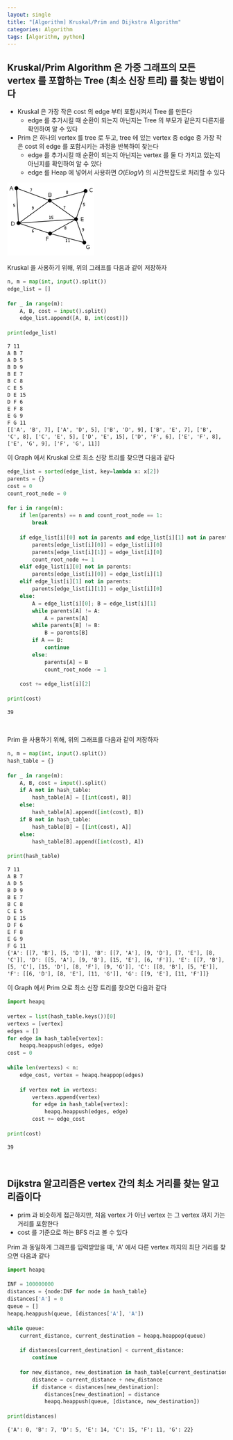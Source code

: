 ```yaml
---
layout: single
title: "[Algorithm] Kruskal/Prim and Dijkstra Algorithm"
categories: Algorithm
tags: [Algorithm, python]
---
```



## Kruskal/Prim Algorithm 은 가중 그래프의 모든 vertex 를 포함하는 Tree (최소 신장 트리) 를 찾는 방법이다
- Kruskal 은 가장 작은 cost 의 edge 부터 포함시켜서 Tree 를 만든다 <br>
  - edge 를 추가시킬 때 순환이 되는지 아닌지는 Tree 의 부모가 같은지 다른지를 확인하여 알 수 있다
- Prim 은 하나의 vertex 를 tree 로 두고, tree 에 있는 vertex 중 edge 중 가장 작은 cost 의 edge 를 포함시키는 과정을 반복하여 찾는다
  - edge 를 추가시킬 때 순환이 되는지 아닌지는 vertex 를 둘 다 가지고 있는지 아닌지를 확인하여 알 수 있다
  - edge 를 Heap 에 넣어서 사용하면 $O(E log V)$ 의 시간복잡도로 처리할 수 있다


<img src="/assets/img/Graph_example1.png">

Kruskal 을 사용하기 위해, 위의 그래프를 다음과 같이 저장하자

```python
n, m = map(int, input().split())
edge_list = []

for _ in range(m):
    A, B, cost = input().split()
    edge_list.append([A, B, int(cost)])

print(edge_list)
```

    7 11
    A B 7
    A D 5
    B D 9
    B E 7
    B C 8
    C E 5
    D E 15
    D F 6
    E F 8
    E G 9
    F G 11
    [['A', 'B', 7], ['A', 'D', 5], ['B', 'D', 9], ['B', 'E', 7], ['B', 'C', 8], ['C', 'E', 5], ['D', 'E', 15], ['D', 'F', 6], ['E', 'F', 8], ['E', 'G', 9], ['F', 'G', 11]]
    

이 Graph 에서 Kruskal 으로 최소 신장 트리를 찾으면 다음과 같다


```python
edge_list = sorted(edge_list, key=lambda x: x[2])
parents = {}
cost = 0
count_root_node = 0

for i in range(m):
    if len(parents) == n and count_root_node == 1:
        break
    
    if edge_list[i][0] not in parents and edge_list[i][1] not in parents:
        parents[edge_list[i][0]] = edge_list[i][0]
        parents[edge_list[i][1]] = edge_list[i][0]
        count_root_node += 1
    elif edge_list[i][0] not in parents:
        parents[edge_list[i][0]] = edge_list[i][1]
    elif edge_list[i][1] not in parents:
        parents[edge_list[i][1]] = edge_list[i][0]
    else:
        A = edge_list[i][0]; B = edge_list[i][1]
        while parents[A] != A:
            A = parents[A]
        while parents[B] != B:
            B = parents[B]
        if A == B:
            continue
        else:
            parents[A] = B
            count_root_node -= 1

    cost += edge_list[i][2]

print(cost)
```

    39


<br>

Prim 을 사용하기 위해, 위의 그래프를 다음과 같이 저장하자

```python
n, m = map(int, input().split())
hash_table = {}

for _ in range(m):
    A, B, cost = input().split()
    if A not in hash_table:
        hash_table[A] = [[int(cost), B]]
    else:
        hash_table[A].append([int(cost), B])
    if B not in hash_table:
        hash_table[B] = [[int(cost), A]]
    else:
        hash_table[B].append([int(cost), A])

print(hash_table)
```

    7 11
    A B 7
    A D 5
    B D 9
    B E 7
    B C 8
    C E 5
    D E 15
    D F 6
    E F 8
    E G 9
    F G 11
    {'A': [[7, 'B'], [5, 'D']], 'B': [[7, 'A'], [9, 'D'], [7, 'E'], [8, 'C']], 'D': [[5, 'A'], [9, 'B'], [15, 'E'], [6, 'F']], 'E': [[7, 'B'], [5, 'C'], [15, 'D'], [8, 'F'], [9, 'G']], 'C': [[8, 'B'], [5, 'E']], 'F': [[6, 'D'], [8, 'E'], [11, 'G']], 'G': [[9, 'E'], [11, 'F']]}

    
이 Graph 에서 Prim 으로 최소 신장 트리를 찾으면 다음과 같다


```python
import heapq

vertex = list(hash_table.keys())[0]
vertexs = [vertex]
edges = []
for edge in hash_table[vertex]:
    heapq.heappush(edges, edge)
cost = 0

while len(vertexs) < n:
    edge_cost, vertex = heapq.heappop(edges)
    
    if vertex not in vertexs:
        vertexs.append(vertex)
        for edge in hash_table[vertex]:
            heapq.heappush(edges, edge)
        cost += edge_cost

print(cost)
```

    39


<br>

## Dijkstra 알고리즘은 vertex 간의 최소 거리를 찾는 알고리즘이다
- prim 과 비슷하게 접근하지만, 처음 vertex 가 아닌 vertex 는 그 vertex 까지 가는 거리를 포함한다
- cost 를 기준으로 하는 BFS 라고 볼 수 있다

Prim 과 동일하게 그래프를 입력받았을 때, 'A' 에서 다른 vertex 까지의 최단 거리를 찾으면 다음과 같다


```python
import heapq

INF = 100000000
distances = {node:INF for node in hash_table}
distances['A'] = 0
queue = []
heapq.heappush(queue, [distances['A'], 'A'])

while queue: 
    current_distance, current_destination = heapq.heappop(queue)

    if distances[current_destination] < current_distance:
        continue
    
    for new_distance, new_destination in hash_table[current_destination]:
        distance = current_distance + new_distance 
        if distance < distances[new_destination]: 
            distances[new_destination] = distance
            heapq.heappush(queue, [distance, new_destination]) 

print(distances)
```

    {'A': 0, 'B': 7, 'D': 5, 'E': 14, 'C': 15, 'F': 11, 'G': 22}
    
